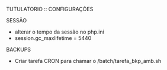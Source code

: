 TUTULATORIO :: CONFIGURAÇÕES

SESSÃO
 - alterar o tempo da sessão no php.ini
 - session.gc_maxlifetime = 5440

BACKUPS
 - Criar tarefa CRON para chamar o /batch/tarefa_bkp_amb.sh